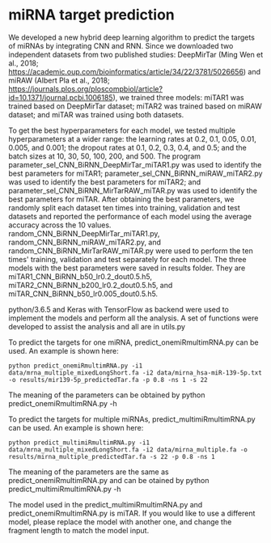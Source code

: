 # miRNA target prediction
We developed a new hybrid deep learning algorithm to predict the targets of miRNAs by integrating CNN and RNN. Since we downloaded two independent datasets from two published studies: DeepMirTar (Ming Wen et al., 2018; https://academic.oup.com/bioinformatics/article/34/22/3781/5026656) and miRAW (Albert Pla et al., 2018; https://journals.plos.org/ploscompbiol/article?id=10.1371/journal.pcbi.1006185), we trained three models: miTAR1 was trained based on DeepMirTar dataset; miTAR2 was trained based on miRAW dataset; and miTAR was trained using both datasets.

To get the best hyperparameters for each model, we tested multiple hyperparameters at a wider range: the learning rates at 0.2, 0.1, 0.05, 0.01, 0.005, and 0.001; the dropout rates at 0.1, 0.2, 0.3, 0.4, and 0.5; and the batch sizes at 10, 30, 50, 100, 200, and 500. The program parameter_sel_CNN_BiRNN_DeepMirTar_miTAR1.py was used to identify the best parameters for miTAR1; parameter_sel_CNN_BiRNN_miRAW_miTAR2.py was used to identify the best parameters for miTAR2; and parameter_sel_CNN_BiRNN_MirTarRAW_miTAR.py was used to identify the best parameters for miTAR. After obtaining the best parameters, we randomly split each dataset ten times into training, validation and test datasets and reported the performance of each model using the average accuracy across the 10 values. random_CNN_BiRNN_DeepMirTar_miTAR1.py, random_CNN_BiRNN_miRAW_miTAR2.py, and random_CNN_BiRNN_MirTarRAW_miTAR.py were used to perform the ten times' training, validation and test separately for each model. The three models with the best parameters were saved in results folder. They are miTAR1_CNN_BiRNN_b50_lr0.2_dout0.5.h5, miTAR2_CNN_BiRNN_b200_lr0.2_dout0.5.h5, and miTAR_CNN_BiRNN_b50_lr0.005_dout0.5.h5.

python/3.6.5 and Keras with TensorFlow as backend were used to implement the models and perform all the analysis.
A set of functions were developed to assist the analysis and all are in utils.py

To predict the targets for one miRNA, predict_onemiRmultimRNA.py can be used. An example is shown here:

    python predict_onemiRmultimRNA.py -i1 data/mrna_multiple_mixedLongShort.fa -i2 data/mirna_hsa-miR-139-5p.txt -o results/mir139-5p_predictedTar.fa -p 0.8 -ns 1 -s 22
    
The meaning of the parameters can be obtained by python predict_onemiRmultimRNA.py -h

To predict the targets for multiple miRNAs, predict_multimiRmultimRNA.py can be used. An example is shown here: 

    python predict_multimiRmultimRNA.py -i1 data/mrna_multiple_mixedLongShort.fa -i2 data/mirna_multiple.fa -o results/mirna_multiple_predictedTar.fa -s 22 -p 0.8 -ns 1
The meaning of the parameters are the same as predict_onemiRmultimRNA.py and can be otained by python predict_multimiRmultimRNA.py -h

The model used in the predict_multimiRmultimRNA.py and predict_onemiRmultimRNA.py is miTAR. If you would like to use a different model, please replace the model with another one, and change the fragment length to match the model input.
   
